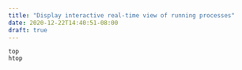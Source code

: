 ```yaml
---
title: "Display interactive real-time view of running processes"
date: 2020-12-22T14:40:51-08:00
draft: true
---
```


```
top
htop
```

